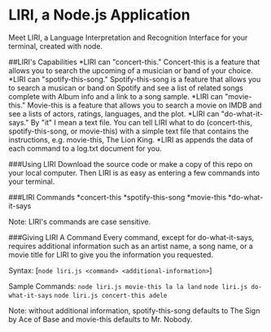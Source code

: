 # LIRI, a Node.js Application
Meet LIRI, a Language Interpretation and Recognition Interface for your terminal, created with node.

##LIRI's Capabilities
*LIRI can "concert-this." Concert-this is a feature that allows you to search the upcoming of a musician or band of your choice.
*LIRI can "spotify-this-song." Spotify-this-song is a feature that allows you to search a musican or band on Spotify and see a list of related songs complete with Album info and a link to a song sample.
*LIRI can "movie-this." Movie-this is a feature that allows you to search a movie on IMDB and see a lists of actors, ratings, languages, and the plot.
*LIRI can "do-what-it-says." By "it" I mean a text file. You can tell LIRI what to do (concert-this, spotify-this-song, or movie-this) with a simple text file that contains the instructions, e.g. movie-this, The Lion King.
*LIRI as appends the data of each command to a log.txt document for you.

###Using LIRI
Download the source code or make a copy of this repo on your local computer. Then LIRI is as easy as entering a few commands into your terminal.

###LIRI Commands
*concert-this
*spotify-this-song
*movie-this
*do-what-it-says

Note: LIRI's commands are case sensitive.

###Giving LIRI A Command
Every command, except for do-what-it-says, requires additional information such as an artist name, a song name, or a movie title for LIRI to give you the information you requested.

Syntax: [`node liri.js <command> <additional-information>`]

Sample Commands: 
`node liri.js movie-this la la land`
`node liri.js do-what-it-says`
`node liri.js concert-this adele`

Note: without additional information, spotify-this-song defaults to The Sign by Ace of Base and movie-this defaults to Mr. Nobody.

